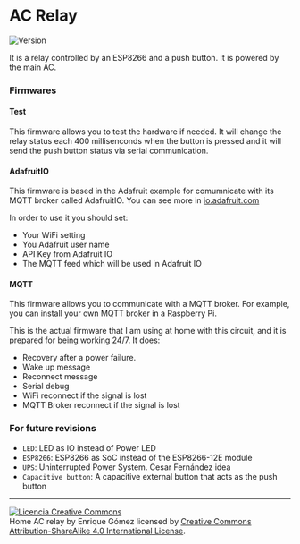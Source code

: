 # AC Relay
![Version](https://img.shields.io/badge/version-v3-orange.svg)

It is a relay controlled by an ESP8266 and a push button. It is powered by the main AC.

### Firmwares

#### Test

This firmware allows you to test the hardware if needed. It will change the relay status each 400 millisenconds when the button is pressed and it will send the push button status via serial communication.

#### AdafruitIO

This firmware is based in the Adafruit example for comumnicate with its MQTT broker called AdafruitIO. You can see more in <a href="https://io.adafruit.com">io.adafruit.com</a>

In order to use it you should set:

- Your WiFi setting
- You Adafruit user name
- API Key from Adafruit IO
- The MQTT feed which will be used in Adafruit IO

#### MQTT

This firmware allows you to communicate with a MQTT broker. For example, you can install your own MQTT broker in a Raspberry Pi.

This is the actual firmware that I am using at home with this circuit, and it is prepared for being working 24/7. It does:

- Recovery after a power failure.
- Wake up message
- Reconnect message
- Serial debug
- WiFi reconnect if the signal is lost
- MQTT Broker reconnect if the signal is lost

### For future revisions

- `LED`: LED as IO instead of Power LED
- `ESP8266`: ESP8266 as SoC instead of the ESP8266-12E module
- `UPS`: Uninterrupted Power System. Cesar Fernández idea
- `Capacitive button`: A capacitive external button that acts as the push button


***

<a rel="license" href="http://creativecommons.org/licenses/by-sa/4.0/"><img alt="Licencia Creative Commons" style="border-width:0" src="https://i.creativecommons.org/l/by-sa/4.0/88x31.png" /></a><br /><span xmlns:dct="http://purl.org/dc/terms/" property="dct:title">Home AC relay</span> by <span xmlns:cc="http://creativecommons.org/ns#" property="cc:attributionName">Enrique Gómez</span> licensed by <a rel="license" href="http://creativecommons.org/licenses/by-sa/4.0/">Creative Commons Attribution-ShareAlike 4.0 International License</a>.<br /><br />

